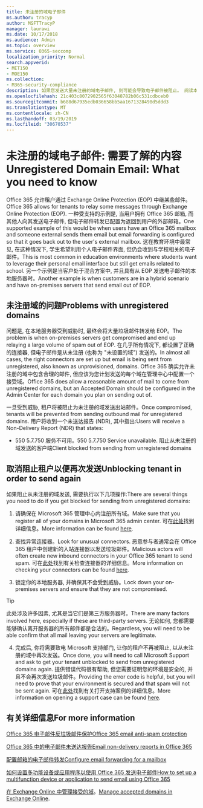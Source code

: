 ```yaml
---
title: 未注册的域电子邮件
ms.author: tracyp
author: MSFTTracyP
manager: laurawi
ms.date: 10/17/2018
ms.audience: Admin
ms.topic: overview
ms.service: O365-seccomp
localization_priority: Normal
search.appverid:
- MET150
- MOE150
ms.collection:
- M365-security-compliance
description: 如果您发送大量未注册的域电子邮件, 则可能会导致电子邮件被阻止。 阅读本文以了解详细信息。
ms.openlocfilehash: 21c403c8072902565f63048782b06c531cdbceb0
ms.sourcegitcommit: b688d67935edb036658bb5aa1671328498d5ddd3
ms.translationtype: MT
ms.contentlocale: zh-CN
ms.lasthandoff: 03/19/2019
ms.locfileid: "30670537"
---
```

# <a name="unregistered-domain-email-what-you-need-to-know"></a><span data-ttu-id="b7edf-104">未注册的域电子邮件: 需要了解的内容</span><span class="sxs-lookup"><span data-stu-id="b7edf-104">Unregistered Domain Email: What you need to know</span></span>

<span data-ttu-id="b7edf-105">Office 365 允许租户通过 Exchange Online Protection (EOP) 中继某些邮件。</span><span class="sxs-lookup"><span data-stu-id="b7edf-105">Office 365 allows for tenants to relay some messages through Exchange Online Protection (EOP).</span></span> <span data-ttu-id="b7edf-106">一种受支持的示例是, 当用户拥有 Office 365 邮箱, 而其他人向其发送电子邮件, 但电子邮件转发已配置为返回到用户的外部邮箱。</span><span class="sxs-lookup"><span data-stu-id="b7edf-106">One supported example of this would be when users have an Office 365 mailbox and someone external sends them email but email forwarding is configured so that it goes back out to the user's external mailbox.</span></span> <span data-ttu-id="b7edf-107">这在教育环境中最常见, 在这种情况下, 学生希望利用个人电子邮件界面, 但仍会收到与学校相关的电子邮件。</span><span class="sxs-lookup"><span data-stu-id="b7edf-107">This is most common in education environments where students want to leverage their personal email interface but still get emails related to school.</span></span> <span data-ttu-id="b7edf-108">另一个示例是当客户处于混合方案中, 并且具有从 EOP 发送电子邮件的本地服务器时。</span><span class="sxs-lookup"><span data-stu-id="b7edf-108">Another example is when customers are in a hybrid scenario and have on-premises servers that send email out of EOP.</span></span>

## <a name="problems-with-unregistered-domains"></a><span data-ttu-id="b7edf-109">未注册域的问题</span><span class="sxs-lookup"><span data-stu-id="b7edf-109">Problems with unregistered domains</span></span>

<span data-ttu-id="b7edf-110">问题是, 在本地服务器受到威胁时, 最终会将大量垃圾邮件转发给 EOP。</span><span class="sxs-lookup"><span data-stu-id="b7edf-110">The problem is when on-premises servers get compromised and end up relaying a large volume of spam out of EOP.</span></span> <span data-ttu-id="b7edf-111">在几乎所有情况下, 都设置了正确的连接器, 但电子邮件是从未注册 (也称为 "未设置的域") 发送的。</span><span class="sxs-lookup"><span data-stu-id="b7edf-111">In almost all cases, the right connectors are set up but email is being sent from unregistered, also known as unprovisioned, domains.</span></span> <span data-ttu-id="b7edf-112">Office 365 确实允许未注册的域中包含合理的邮件, 但应该为您计划发送的每个域在管理中心中配置一个接受域。</span><span class="sxs-lookup"><span data-stu-id="b7edf-112">Office 365 does allow a reasonable amount of mail to come from unregistered domains, but an Accepted Domain should be configured in the Admin Center for each domain you plan on sending out of.</span></span>

<span data-ttu-id="b7edf-113">一旦受到威胁, 租户将被阻止为未注册的域发送出站邮件。</span><span class="sxs-lookup"><span data-stu-id="b7edf-113">Once compromised, tenants will be prevented from sending outbound mail for unregistered domains.</span></span> <span data-ttu-id="b7edf-114">用户将收到一个未送达报告 (NDR), 其中指出:</span><span class="sxs-lookup"><span data-stu-id="b7edf-114">Users will receive a Non-Delivery Report (NDR) that states:</span></span>

- <span data-ttu-id="b7edf-115">550 5.7.750 服务不可用。</span><span class="sxs-lookup"><span data-stu-id="b7edf-115">550 5.7.750 Service unavailable.</span></span> <span data-ttu-id="b7edf-116">阻止从未注册的域发送的客户端</span><span class="sxs-lookup"><span data-stu-id="b7edf-116">Client blocked from sending from unregistered domains</span></span>

## <a name="unblocking-tenant-in-order-to-send-again"></a><span data-ttu-id="b7edf-117">取消阻止租户以便再次发送</span><span class="sxs-lookup"><span data-stu-id="b7edf-117">Unblocking tenant in order to send again</span></span>

<span data-ttu-id="b7edf-118">如果阻止从未注册的域发送, 需要执行以下几项操作:</span><span class="sxs-lookup"><span data-stu-id="b7edf-118">There are several things you need to do if you get blocked for sending from unregistered domains:</span></span>

1. <span data-ttu-id="b7edf-119">请确保在 Microsoft 365 管理中心内注册所有域。</span><span class="sxs-lookup"><span data-stu-id="b7edf-119">Make sure that you register all of your domains in Microsoft 365 admin center.</span></span> <span data-ttu-id="b7edf-120">可在[此处](https://docs.microsoft.com/en-us/exchange/mail-flow-best-practices/manage-accepted-domains/manage-accepted-domains)找到详细信息。</span><span class="sxs-lookup"><span data-stu-id="b7edf-120">More information can be found [here](https://docs.microsoft.com/en-us/exchange/mail-flow-best-practices/manage-accepted-domains/manage-accepted-domains).</span></span>

2. <span data-ttu-id="b7edf-121">查找异常连接器。</span><span class="sxs-lookup"><span data-stu-id="b7edf-121">Look for unusual connectors.</span></span> <span data-ttu-id="b7edf-122">恶意参与者通常会在 Office 365 租户中创建新的入站连接器以发送垃圾邮件。</span><span class="sxs-lookup"><span data-stu-id="b7edf-122">Malicious actors will often create new inbound connectors in your Office 365 tenant to send spam.</span></span> <span data-ttu-id="b7edf-123">可在[此处](https://docs.microsoft.com/en-us/powershell/module/exchange/mail-flow/get-inboundconnector?view=exchange-ps)找到有关检查连接器的详细信息。</span><span class="sxs-lookup"><span data-stu-id="b7edf-123">More information on checking your connectors can be found [here](https://docs.microsoft.com/en-us/powershell/module/exchange/mail-flow/get-inboundconnector?view=exchange-ps).</span></span> 

3. <span data-ttu-id="b7edf-124">锁定你的本地服务器, 并确保其不会受到威胁。</span><span class="sxs-lookup"><span data-stu-id="b7edf-124">Lock down your on-premises servers and ensure that they are not compromised.</span></span>

> [!TIP]
> <span data-ttu-id="b7edf-125">此处涉及许多因素, 尤其是当它们是第三方服务器时。</span><span class="sxs-lookup"><span data-stu-id="b7edf-125">There are many factors involved here, especially if these are third-party servers.</span></span> <span data-ttu-id="b7edf-126">无论如何, 您都需要能够确认离开服务器的所有邮件都是合法的。</span><span class="sxs-lookup"><span data-stu-id="b7edf-126">Regardless, you will need to be able confirm that  all mail leaving your servers are legitimate.</span></span>

4. <span data-ttu-id="b7edf-127">完成后, 你将需要致电 Microsoft 支持部门, 让你的租户不再被阻止, 以从未注册的域中再次发送。</span><span class="sxs-lookup"><span data-stu-id="b7edf-127">Once done, you will need to call Microsoft Support and ask to get your tenant unblocked to send from unregistered domains again.</span></span>  <span data-ttu-id="b7edf-128">提供错误代码很有帮助, 但您需要证明您的环境是安全的, 并且不会再次发送垃圾邮件。</span><span class="sxs-lookup"><span data-stu-id="b7edf-128">Providing the error code is helpful, but you will need to prove that your environment is secured and that spam will not be sent again.</span></span> <span data-ttu-id="b7edf-129">可在[此处](https://support.office.com/en-us/article/Contact-support-for-business-products-Admin-Help-32a17ca7-6fa0-4870-8a8d-e25ba4ccfd4b#ID0EAADAAA=online)找到有关打开支持案例的详细信息。</span><span class="sxs-lookup"><span data-stu-id="b7edf-129">More information on opening a support case can be found [here](https://support.office.com/en-us/article/Contact-support-for-business-products-Admin-Help-32a17ca7-6fa0-4870-8a8d-e25ba4ccfd4b#ID0EAADAAA=online).</span></span>
  
## <a name="for-more-information"></a><span data-ttu-id="b7edf-130">有关详细信息</span><span class="sxs-lookup"><span data-stu-id="b7edf-130">For more information</span></span>

[<span data-ttu-id="b7edf-131">Office 365 电子邮件反垃圾邮件保护</span><span class="sxs-lookup"><span data-stu-id="b7edf-131">Office 365 email anti-spam protection</span></span>](anti-spam-protection.md)

[<span data-ttu-id="b7edf-132">Office 365 中的电子邮件未送达报告</span><span class="sxs-lookup"><span data-stu-id="b7edf-132">Email non-delivery reports in Office 365</span></span>](https://support.office.com/article/email-non-delivery-reports-in-office-365-51daa6b9-2e35-49c4-a0c9-df85bf8533c3)

[<span data-ttu-id="b7edf-133">配置邮箱的电子邮件转发</span><span class="sxs-lookup"><span data-stu-id="b7edf-133">Configure email forwarding for a mailbox</span></span>](https://docs.microsoft.com/en-us/exchange/recipients-in-exchange-online/manage-user-mailboxes/configure-email-forwarding)

[<span data-ttu-id="b7edf-134">如何设置多功能设备或应用程序以使用 Office 365 发送电子邮件</span><span class="sxs-lookup"><span data-stu-id="b7edf-134">How to set up a multifunction device or application to send email using Office 365</span></span>](https://support.office.com/en-us/article/How-to-set-up-a-multifunction-device-or-application-to-send-email-using-Office-365-69f58e99-c550-4274-ad18-c805d654b4c4)

<span data-ttu-id="b7edf-135">[在 Exchange Online 中管理接受的域](https://docs.microsoft.com/en-us/exchange/mail-flow-best-practices/manage-accepted-domains/manage-accepted-domains)。</span><span class="sxs-lookup"><span data-stu-id="b7edf-135">[Manage accepted domains in Exchange Online](https://docs.microsoft.com/en-us/exchange/mail-flow-best-practices/manage-accepted-domains/manage-accepted-domains).</span></span>
